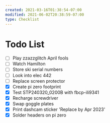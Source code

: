 ```yaml
---
created: 2021-03-16T01:38:54-07:00
modified: 2021-06-02T20:38:59-07:00
type: Checklist
---
```


# Todo List

- [ ] Play zzazzglitch April fools
- [ ] Watch Hamilton
- [ ] Store ski serial numbers
- [ ] Look into elec 442
- [ ] Replace screen protector
- [x] Create pi zero footprint
- [x] Test STP240320_0200B with fbcp-ili9341
- [x] Recharge screwdriver
- [x] Swap goggle plates
- [x] Print dashcam sticker 'Replace by Apr 2023'
- [x] Solder headers on pi zero